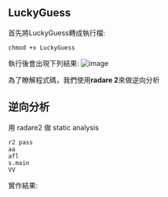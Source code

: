 ## LuckyGuess
首先將LuckyGuess轉成執行檔:
```
chmod +x LuckyGuess
```
執行後會出現下列結果:
![image](https://user-images.githubusercontent.com/22366572/138693179-6ffdaed5-3a37-438b-957e-6d33ba292282.png)

為了瞭解程式碼，我們使用**radare 2**來做逆向分析
## 逆向分析
用 radare2 做 static analysis
```
r2 pass
aa
afl
s.main
VV
```
實作結果:


